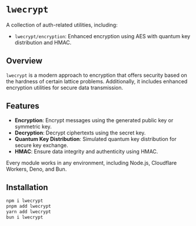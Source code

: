 # `lwecrypt`

A collection of auth-related utilities, including:

- `lwecrypt/encryption`: Enhanced encryption using AES with quantum key distribution and HMAC.

## Overview

`lwecrypt` is a modern approach to encryption that offers security based on the hardness of certain lattice problems. Additionally, it includes enhanced encryption utilities for secure data transmission.

## Features

- **Encryption**: Encrypt messages using the generated public key or symmetric key.
- **Decryption**: Decrypt ciphertexts using the secret key.
- **Quantum Key Distribution**: Simulated quantum key distribution for secure key exchange.
- **HMAC**: Ensure data integrity and authenticity using HMAC.

Every module works in any environment, including Node.js, Cloudflare Workers, Deno, and Bun.

## Installation

```sh
npm i lwecrypt
pnpm add lwecrypt
yarn add lwecrypt
bun i lwecrypt
```
